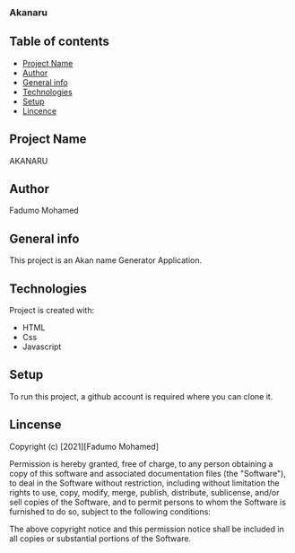 ### Akanaru

## Table of contents
* [Project Name](#name)
* [Author](#author)
* [General info](#general-info)
* [Technologies](#technologies)
* [Setup](#setup)
* [Lincence](#lincense)

## Project Name
AKANARU

## Author
Fadumo Mohamed

## General info
This project is an Akan name Generator Application. 
	
## Technologies
Project is created with:
* HTML
* Css
* Javascript
	
## Setup
To run this project, a github account is required
where you can clone it.

## Lincense


Copyright (c) [2021][Fadumo Mohamed] 

Permission is hereby granted, free of charge, to any person obtaining a copy of this software and associated documentation files (the "Software"), to deal in the Software without restriction, including without limitation the rights to use, copy, modify, merge, publish, distribute, sublicense, and/or sell copies of the Software, and to permit persons to whom the Software is furnished to do so, subject to the following conditions:

The above copyright notice and this permission notice shall be included in all copies or substantial portions of the Software.
